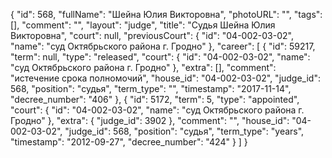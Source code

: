 {
    "id": 568,
    "fullName": "Шейна Юлия Викторовна",
    "photoURL": "",
    "tags": [],
    "comment": "",
    "layout": "judge",
    "title": "Судья Шейна Юлия Викторовна",
    "court": null,
    "previousCourt": {
        "id": "04-002-03-02",
        "name": "суд Октябрьского района г. Гродно"
    },
    "career": [
        {
            "id": 59217,
            "term": null,
            "type": "released",
            "court": {
                "id": "04-002-03-02",
                "name": "суд Октябрьского района г. Гродно"
            },
            "extra": [],
            "comment": "истечение срока полномочий",
            "house_id": "04-002-03-02",
            "judge_id": 568,
            "position": "судья",
            "term_type": "",
            "timestamp": "2017-11-14",
            "decree_number": "406"
        },
        {
            "id": 5172,
            "term": 5,
            "type": "appointed",
            "court": {
                "id": "04-002-03-02",
                "name": "суд Октябрьского района г. Гродно"
            },
            "extra": {
                "judge_id": 3902
            },
            "comment": "",
            "house_id": "04-002-03-02",
            "judge_id": 568,
            "position": "судья",
            "term_type": "years",
            "timestamp": "2012-09-27",
            "decree_number": "424"
        }
    ]
}